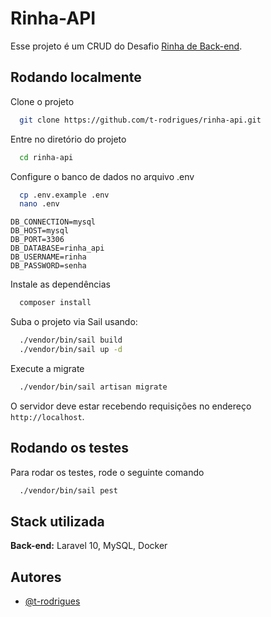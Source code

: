 # Rinha-API

Esse projeto é um CRUD do Desafio [Rinha de Back-end](https://github.com/zanfranceschi/rinha-de-backend-2023-q3/blob/main/INSTRUCOES.md).

## Rodando localmente

Clone o projeto

```bash
  git clone https://github.com/t-rodrigues/rinha-api.git
```

Entre no diretório do projeto

```bash
  cd rinha-api
```

Configure o banco de dados no arquivo .env

```bash
  cp .env.example .env
  nano .env
```

```
DB_CONNECTION=mysql
DB_HOST=mysql
DB_PORT=3306
DB_DATABASE=rinha_api
DB_USERNAME=rinha
DB_PASSWORD=senha
```

Instale as dependências

```bash
  composer install
```

Suba o projeto via Sail usando:

```bash
  ./vendor/bin/sail build
  ./vendor/bin/sail up -d
```

Execute a migrate

```bash
  ./vendor/bin/sail artisan migrate
```

O servidor deve estar recebendo requisições no endereço `http://localhost`.

## Rodando os testes

Para rodar os testes, rode o seguinte comando

```bash
  ./vendor/bin/sail pest
```

## Stack utilizada

**Back-end:** Laravel 10, MySQL, Docker

## Autores

-   [@t-rodrigues](https://www.github.com/t-rodrigues)
